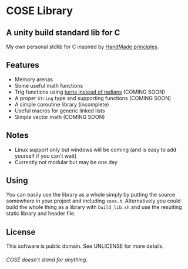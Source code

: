 # COSE Library
## A unity build standard lib for C
My own personal stdlib for C inspired by [HandMade principles](https://handmade.network/manifesto).

## Features
- Memory arenas
- Some useful math functions
- Trig functions using [turns instead of radians](https://www.computerenhance.com/p/turns-are-better-than-radians) (COMING SOON)
- A proper `String` type and supporting functions (COMING SOON)
- A simple coroutine library (incomplete)
- Useful macros for generic linked lists
- Simple vector math (COMING SOON)

## Notes
- Linux support only but windows will be coming (and is easy to add yourself if you can't wait)
- Currently not modular but may be one day

## Using
You can easily use the library as a whole simply by putting the source somewhere in your project and including `cose.h`.
Alternatively you could build the whole thing as a library with `build_lib.sh` and use the resulting static library and header file.

## License
This software is public domain.
See UNLICENSE for more details.


###### COSE doesn't stand for anything.
